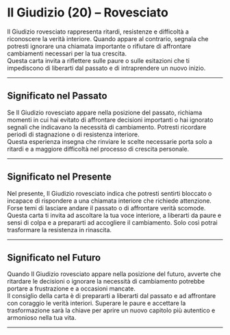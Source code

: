 # Il Giudizio (20) – Rovesciato

Il Giudizio rovesciato rappresenta ritardi, resistenze e difficoltà a riconoscere la verità interiore. Quando appare al contrario, segnala che potresti ignorare una chiamata importante o rifiutare di affrontare cambiamenti necessari per la tua crescita.  
Questa carta invita a riflettere sulle paure o sulle esitazioni che ti impediscono di liberarti dal passato e di intraprendere un nuovo inizio.

---

## Significato nel Passato  
Se Il Giudizio rovesciato appare nella posizione del passato, richiama momenti in cui hai evitato di affrontare decisioni importanti o hai ignorato segnali che indicavano la necessità di cambiamento. Potresti ricordare periodi di stagnazione o di resistenza interiore.  
Questa esperienza insegna che rinviare le scelte necessarie porta solo a ritardi e a maggiore difficoltà nel processo di crescita personale.

---

## Significato nel Presente  
Nel presente, Il Giudizio rovesciato indica che potresti sentirti bloccato o incapace di rispondere a una chiamata interiore che richiede attenzione. Forse temi di lasciare andare il passato o di affrontare verità scomode.  
Questa carta ti invita ad ascoltare la tua voce interiore, a liberarti da paure e sensi di colpa e a prepararti ad accogliere il cambiamento. Solo così potrai trasformare la resistenza in rinascita.

---

## Significato nel Futuro  
Quando Il Giudizio rovesciato appare nella posizione del futuro, avverte che ritardare le decisioni o ignorare la necessità di cambiamento potrebbe portare a frustrazione e a occasioni mancate.  
Il consiglio della carta è di prepararti a liberarti dal passato e ad affrontare con coraggio le verità interiori. Superare le paure e accettare la trasformazione sarà la chiave per aprire un nuovo capitolo più autentico e armonioso nella tua vita.

---
